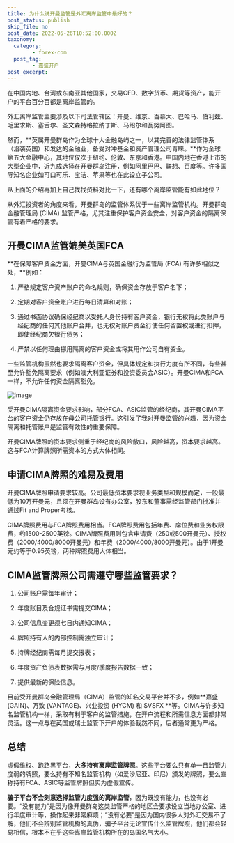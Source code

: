 ```yaml
---
title: 为什么说开曼监管是外汇离岸监管中最好的？
post_status: publish
skip_file: no
post_date: 2022-05-26T10:52:00.000Z
taxonomy:
  category:
        - forex-com
  post_tag:
        - 嘉盛开户
post_excerpt: 
---
```

在中国内地、台湾或东南亚其他国家，交易CFD、数字货币、期货等资产，能开户的平台百分百都是离岸监管的。

外汇离岸监管主要涉及以下司法管辖区：开曼、维京、百慕大、巴哈马、伯利兹、毛里求斯、塞舌尔、圣文森特格拉纳丁斯、马绍尔和瓦努阿图。

然而，**英属开曼群岛作为全球十大金融岛屿之一，以其完善的法律监管体系（沿袭英国）和发达的金融业，备受对冲基金和资产管理公司青睐。**作为全球第五大金融中心，其地位仅次于纽约、伦敦、东京和香港。中国内地在香港上市的大型企业中，近九成选择在开曼群岛注册，例如阿里巴巴、联想、百度等。许多国际知名企业如可口可乐、宝洁、苹果等也在此设立子公司。

从上面的介绍再加上自己找找资料对比一下，还有哪个离岸监管能有如此地位？

从外汇投资者的角度来看，开曼群岛的监管体系优于一些离岸监管机构。开曼群岛金融管理局 (CIMA) 监管严格，尤其注重保护客户资金安全，对客户资金的隔离保管有着严格的要求。

## 开曼CIMA监管媲美英国FCA

**在保障客户资金方面，开曼CIMA与英国金融行为监管局 (FCA) 有许多相似之处，**例如：

1. 严格规定客户资产账户的命名规则，确保资金存放于客户名下；

1. 定期对客户资金账户进行每日清算和对账；

1. 通过书面协议确保经纪商以受托人身份持有客户资金，银行无权将此类账户与经纪商的任何其他账户合并，也无权对账户资金行使任何留置权或进行扣押，即使经纪商欠银行债务；

1. 严禁以任何理由挪用隔离的客户资金或将其用作公司自有资金。

一些监管机构虽然也要求隔离客户资金，但具体规定和执行力度有所不同，有些甚至允许豁免隔离要求（例如澳大利亚证券和投资委员会ASIC）。开曼CIMA和FCA一样，不允许任何资金隔离豁免。

![Image](https://prod-files-secure.s3.us-west-2.amazonaws.com/39ed1227-6d7d-4570-be36-9ccd4a2c4241/bd849744-3fcb-4a37-8312-357962c8f065/image.png?X-Amz-Algorithm=AWS4-HMAC-SHA256&X-Amz-Content-Sha256=UNSIGNED-PAYLOAD&X-Amz-Credential=ASIAZI2LB466R46G3PH7%2F20251028%2Fus-west-2%2Fs3%2Faws4_request&X-Amz-Date=20251028T161329Z&X-Amz-Expires=3600&X-Amz-Security-Token=IQoJb3JpZ2luX2VjEAgaCXVzLXdlc3QtMiJHMEUCIQDLxCX0Gk2%2FoyXSqtp9GYL%2FBP9bX9xKckl8N7Je%2FMaH1AIgPX%2F8qaNZg4Znh%2Bov%2Fd3Tdqe6EZKCvSHd%2BORkk1bgtEIqiAQIwf%2F%2F%2F%2F%2F%2F%2F%2F%2F%2FARAAGgw2Mzc0MjMxODM4MDUiDI7ukxKs8xQ7AGziUircA48swrp0ywDABDAL8tnSY3fTw7F76jZ4NTmMe5kk2CdZ6swMMKaE62XemR%2BrFJc2yPVi%2B7CoFXIxvJkmdGnzw0uRYcYJveQLo74TExrzLahc81eceH3vNfH28rZqV67adQ9SyHqbxPwsOHuEMA6ZxdNgPMq98VvqRtwk1xOKntv6mImi18gX1tQE9AClJ6qlSBFxmIqi4LRnlgoFcKlS74WJNTPk8dcIh9w6jBjqkRONyuW9UlR%2FpD2mKxmufXk2lbnREJdEyfdoE%2BEI%2FGwDjUnvVCZ9V%2F%2By0lfzXMojpKd%2B3iFrug6RxAEhb31bf8xpiwRnlZyGhUp7%2BrQLjNrRmnk57FNQF40OOQjrfcFI4%2B3%2FknseTq7%2BKm1PMIhpfaXdT%2FkVIrJ%2BYyGclqKImGiJG12nljLoLwZa%2B1ctcEJXZOS5prB%2F5EFOHDXvtinNXWuepr%2BrDuNvcVK3Tfm%2BuHFpgmAS0Z6bxPKGSJZWSd28Bbv3yRWAwALmp2OJhYmNbkYEA3wtM2lJPKG1%2Bxt3%2B80xT1QIMCA6urY6cAlxLizwuFWQASxPmMVPfPO636UzPTUP%2FVqW6VG%2B9Kf9PznLYcqv0uLLiWHuR%2Bcwxbx109tHdX2gbrmI0U9%2B5foEGuPtMJjPg8gGOqUBBNrSDWowU1nyzznDQ8gGG0TyfhhqBJWn0bxC%2BqdJOKKOCRuuvKz4%2FNuHGYLip534MyNYDhoKcsOQm3SW3x3d2mpURnz0wsI%2F742DLMB6eAZh7Q1YYyLBElYBnJRg4KVw2PahadGrzxBcNXWltpRpwh%2BPwF5lZRtj4BKquL%2BlcnUVBIy4S6dPyb35UbiFN0Osu4wwn4qjE6lR6PHCzRfviKWranaP&X-Amz-Signature=22700f58f748eea984d16a8bc3c1e4fed42961f7f5240cc19caab10ead22cf5f&X-Amz-SignedHeaders=host&x-amz-checksum-mode=ENABLED&x-id=GetObject)

受开曼CIMA隔离资金要求影响，部分FCA、ASIC监管的经纪商，其开曼CIMA平台的客户资金仍存放在母公司托管银行。这引发了我对开曼监管的兴趣，因为资金隔离和托管账户是监管有效性的重要保障。

开曼CIMA牌照的资本要求侧重于经纪商的风险敞口，风险越高，资本要求越高。这与FCA计算牌照所需资本的方式大体相同。

## **申请CIMA牌照的难易及费用**

开曼CIMA牌照申请要求较高。公司最低资本要求视业务类型和规模而定，一般最低为10万开曼元，且须在开曼群岛设有办公室，股东和董事需经监管部门批准并通过Fit and Proper考核。

CIMA牌照费用与FCA牌照费用相当。FCA牌照费用包括年费、席位费和业务权限费，约1500-2500英镑。CIMA牌照费用则包含申请费（250或500开曼元）、授权费（2000/4000/8000开曼元）和年费（2000/4000/8000开曼元）。由于1开曼元约等于0.95英镑，两种牌照费用大体相当。

## CIMA监管牌照公司需遵守哪些监管要求？

1. 公司账户需每年审计；

1. 年度账目及合规证书需提交CIMA；

1. 公司信息变更须七日内通知CIMA；

1. 牌照持有人的内部控制需独立审计；

1. 持牌经纪商需每月提交报表；

1. 年度资产负债表数据需与月度/季度报告数据一致；

1. 提供最新的保险信息。

目前受开曼群岛金融管理局（CIMA）监管的知名交易平台并不多，例如**嘉盛 (GAIN)、万致 (VANTAGE)、兴业投资 (HYCM) 和 SVSFX **等。CIMA与许多知名监管机构一样，采取有利于客户的监管措施，在开户流程和所需信息方面都非常灵活。这一点与在英国或瑞士监管下开户的体验截然不同，后者通常更为严格。

## 总结

虚假维权、跑路黑平台，**大多持有离岸监管牌照**。这些平台要么只有单一且监管力度弱的牌照，要么持有不知名监管机构（如爱沙尼亚、印尼）颁发的牌照，要么宣称持有FCA、ASIC等监管牌照但实为虚假宣传。

**骗子平台不会刻意选择监管力度强的离岸监管**，因为既没有能力，也没有必要。“没有能力”是因为像开曼群岛这类监管严格的地区会要求设立当地办公室、进行年度审计等，操作起来非常麻烦；“没有必要”是因为国内很多人对外汇交易不了解，他们不会辨别监管机构的真伪，骗子平台无论宣传什么监管牌照，他们都会轻易相信，根本不在乎这些离岸监管机构所在的岛国名气大小。